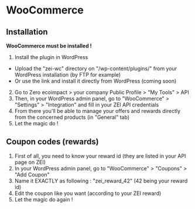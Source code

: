 WooCommerce
===========

Installation
------------
**WooCommerce must be installed !**

1. Install the plugin in WordPress
  * Upload the "zei-wc" directory on "/wp-content/plugins/" from your WordPress installation (by FTP for example)
  * Or use the link and install it directly from WordPress (coming soon)
2. Go to Zero ecoimpact > your company Public Profile > "My Tools" > API
3. Then, in your WordPress admin panel, go to "WooCommerce" > "Settings" > "Integration" and fill in your ZEI API credentials
4. From there you'll be able to manage your offers and rewards directly from the concerned products (in "General" tab)
5. Let the magic do !

Coupon codes (rewards)
----------------------
1. First of all, you need to know your reward id (they are listed in your API page on ZEI)
2. In your WordPress admin panel, go to "WooCommerce" > "Coupons" > "Add Coupon"
3. Name it EXACTLY as following : "zei_reward_42" (42 being your reward id)
4. Edit the coupon like you want (according to your ZEI reward)
5. Let the magic do again !
